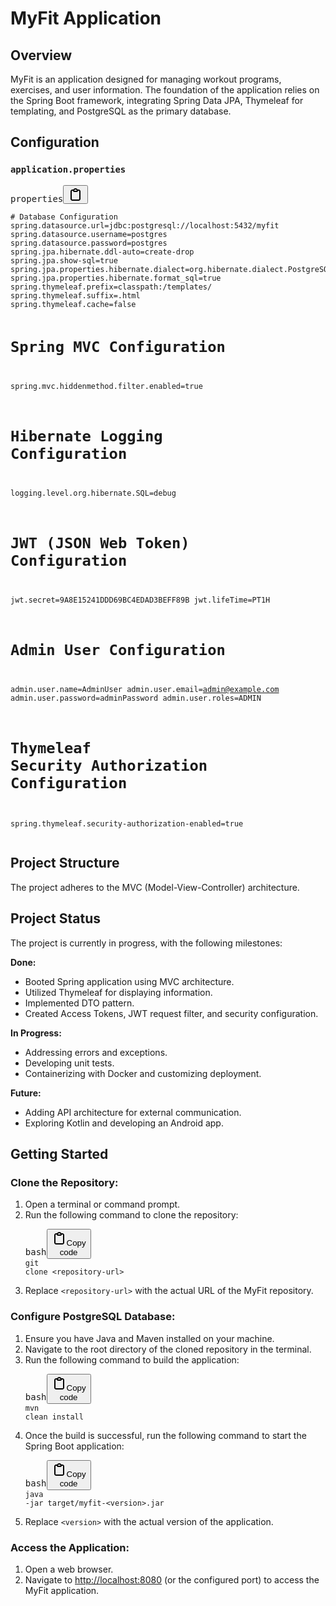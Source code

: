 <div class="markdown prose w-full break-words dark:prose-invert light" bis_skin_checked="1"><h1>MyFit Application</h1><h2>Overview</h2><p>MyFit is an application designed for managing workout programs, exercises, and user information. The foundation of the application relies on the Spring Boot framework, integrating Spring Data JPA, Thymeleaf for templating, and PostgreSQL as the primary database.</p><h2>Configuration</h2><h3><code>application.properties</code></h3><pre><div class="bg-black rounded-md" bis_skin_checked="1"><div class="flex items-center relative text-gray-200 bg-gray-800 dark:bg-token-surface-primary px-4 py-2 text-xs font-sans justify-between rounded-t-md" bis_skin_checked="1"><span>properties</span><button class="flex gap-1 items-center"><svg width="24" height="24" viewBox="0 0 24 24" fill="none" xmlns="http://www.w3.org/2000/svg" class="icon-sm"><path fill-rule="evenodd" clip-rule="evenodd" d="M12 4C10.8954 4 10 4.89543 10 6H14C14 4.89543 13.1046 4 12 4ZM8.53513 4C9.22675 2.8044 10.5194 2 12 2C13.4806 2 14.7733 2.8044 15.4649 4H17C18.6569 4 20 5.34315 20 7V19C20 20.6569 18.6569 22 17 22H7C5.34315 22 4 20.6569 4 19V7C4 5.34315 5.34315 4 7 4H8.53513ZM8 6H7C6.44772 6 6 6.44772 6 7V19C6 19.5523 6.44772 20 7 20H17C17.5523 20 18 19.5523 18 19V7C18 6.44772 17.5523 6 17 6H16C16 7.10457 15.1046 8 14 8H10C8.89543 8 8 7.10457 8 6Z" fill="currentColor"></path></svg></button></div><div class="p-4 overflow-y-auto" bis_skin_checked="1"><code class="!whitespace-pre hljs language-properties">
# Database Configuration
spring.datasource.url=jdbc:postgresql://localhost:5432/myfit
spring.datasource.username=postgres
spring.datasource.password=postgres
spring.jpa.hibernate.ddl-auto=create-drop
spring.jpa.show-sql=true
spring.jpa.properties.hibernate.dialect=org.hibernate.dialect.PostgreSQLDialect
spring.jpa.properties.hibernate.format_sql=true
spring.thymeleaf.prefix=classpath:/templates/
spring.thymeleaf.suffix=.html
spring.thymeleaf.cache=false

# Spring MVC Configuration
spring.mvc.hiddenmethod.filter.enabled=true

# Hibernate Logging Configuration
logging.level.org.hibernate.SQL=debug

# JWT (JSON Web Token) Configuration
jwt.secret=9A8E15241DDD69BC4EDAD3BEFF89B
jwt.lifeTime=PT1H

# Admin User Configuration
admin.user.name=AdminUser
admin.user.email=admin@example.com
admin.user.password=adminPassword
admin.user.roles=ADMIN

# Thymeleaf Security Authorization Configuration
spring.thymeleaf.security-authorization-enabled=true
</code></div></div></pre><h2>Project Structure</h2><p>The project adheres to the MVC (Model-View-Controller) architecture.</p><h2>Project Status</h2><p>The project is currently in progress, with the following milestones:</p><p><strong>Done:</strong></p><ul><li>Booted Spring application using MVC architecture.</li><li>Utilized Thymeleaf for displaying information.</li><li>Implemented DTO pattern.</li><li>Created Access Tokens, JWT request filter, and security configuration.</li></ul><p><strong>In Progress:</strong></p><ul><li>Addressing errors and exceptions.</li><li>Developing unit tests.</li><li>Containerizing with Docker and customizing deployment.</li></ul><p><strong>Future:</strong></p><ul><li>Adding API architecture for external communication.</li><li>Exploring Kotlin and developing an Android app.</li></ul><h2>Getting Started</h2><h3>Clone the Repository:</h3><ol><li>Open a terminal or command prompt.</li><li>Run the following command to clone the repository:<pre><div class="bg-black rounded-md" bis_skin_checked="1"><div class="flex items-center relative text-gray-200 bg-gray-800 dark:bg-token-surface-primary px-4 py-2 text-xs font-sans justify-between rounded-t-md" bis_skin_checked="1"><span>bash</span><button class="flex gap-1 items-center"><svg width="24" height="24" viewBox="0 0 24 24" fill="none" xmlns="http://www.w3.org/2000/svg" class="icon-sm"><path fill-rule="evenodd" clip-rule="evenodd" d="M12 4C10.8954 4 10 4.89543 10 6H14C14 4.89543 13.1046 4 12 4ZM8.53513 4C9.22675 2.8044 10.5194 2 12 2C13.4806 2 14.7733 2.8044 15.4649 4H17C18.6569 4 20 5.34315 20 7V19C20 20.6569 18.6569 22 17 22H7C5.34315 22 4 20.6569 4 19V7C4 5.34315 5.34315 4 7 4H8.53513ZM8 6H7C6.44772 6 6 6.44772 6 7V19C6 19.5523 6.44772 20 7 20H17C17.5523 20 18 19.5523 18 19V7C18 6.44772 17.5523 6 17 6H16C16 7.10457 15.1046 8 14 8H10C8.89543 8 8 7.10457 8 6Z" fill="currentColor"></path></svg>Copy code</button></div><div class="p-4 overflow-y-auto" bis_skin_checked="1"><code class="!whitespace-pre hljs language-bash">git <span class="hljs-built_in">clone</span> &lt;repository-url&gt;
</code></div></div></pre></li><li>Replace <code>&lt;repository-url&gt;</code> with the actual URL of the MyFit repository.</li></ol><h3>Configure PostgreSQL Database:</h3><ol><li>Ensure you have Java and Maven installed on your machine.</li><li>Navigate to the root directory of the cloned repository in the terminal.</li><li>Run the following command to build the application:<pre><div class="bg-black rounded-md" bis_skin_checked="1"><div class="flex items-center relative text-gray-200 bg-gray-800 dark:bg-token-surface-primary px-4 py-2 text-xs font-sans justify-between rounded-t-md" bis_skin_checked="1"><span>bash</span><button class="flex gap-1 items-center"><svg width="24" height="24" viewBox="0 0 24 24" fill="none" xmlns="http://www.w3.org/2000/svg" class="icon-sm"><path fill-rule="evenodd" clip-rule="evenodd" d="M12 4C10.8954 4 10 4.89543 10 6H14C14 4.89543 13.1046 4 12 4ZM8.53513 4C9.22675 2.8044 10.5194 2 12 2C13.4806 2 14.7733 2.8044 15.4649 4H17C18.6569 4 20 5.34315 20 7V19C20 20.6569 18.6569 22 17 22H7C5.34315 22 4 20.6569 4 19V7C4 5.34315 5.34315 4 7 4H8.53513ZM8 6H7C6.44772 6 6 6.44772 6 7V19C6 19.5523 6.44772 20 7 20H17C17.5523 20 18 19.5523 18 19V7C18 6.44772 17.5523 6 17 6H16C16 7.10457 15.1046 8 14 8H10C8.89543 8 8 7.10457 8 6Z" fill="currentColor"></path></svg>Copy code</button></div><div class="p-4 overflow-y-auto" bis_skin_checked="1"><code class="!whitespace-pre hljs language-bash">mvn clean install
</code></div></div></pre></li><li>Once the build is successful, run the following command to start the Spring Boot application:<pre><div class="bg-black rounded-md" bis_skin_checked="1"><div class="flex items-center relative text-gray-200 bg-gray-800 dark:bg-token-surface-primary px-4 py-2 text-xs font-sans justify-between rounded-t-md" bis_skin_checked="1"><span>bash</span><button class="flex gap-1 items-center"><svg width="24" height="24" viewBox="0 0 24 24" fill="none" xmlns="http://www.w3.org/2000/svg" class="icon-sm"><path fill-rule="evenodd" clip-rule="evenodd" d="M12 4C10.8954 4 10 4.89543 10 6H14C14 4.89543 13.1046 4 12 4ZM8.53513 4C9.22675 2.8044 10.5194 2 12 2C13.4806 2 14.7733 2.8044 15.4649 4H17C18.6569 4 20 5.34315 20 7V19C20 20.6569 18.6569 22 17 22H7C5.34315 22 4 20.6569 4 19V7C4 5.34315 5.34315 4 7 4H8.53513ZM8 6H7C6.44772 6 6 6.44772 6 7V19C6 19.5523 6.44772 20 7 20H17C17.5523 20 18 19.5523 18 19V7C18 6.44772 17.5523 6 17 6H16C16 7.10457 15.1046 8 14 8H10C8.89543 8 8 7.10457 8 6Z" fill="currentColor"></path></svg>Copy code</button></div><div class="p-4 overflow-y-auto" bis_skin_checked="1"><code class="!whitespace-pre hljs language-bash">java -jar target/myfit-&lt;version&gt;.jar
</code></div></div></pre></li><li>Replace <code>&lt;version&gt;</code> with the actual version of the application.</li></ol><h3>Access the Application:</h3><ol><li>Open a web browser.</li><li>Navigate to <a href="http://localhost:8080" target="_new">http://localhost:8080</a> (or the configured port) to access the MyFit application.</li></ol></div>